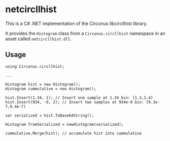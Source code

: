 # netcircllhist

This is a C# .NET implementation of the Circonus libcircllhist library.

It provides the `Histogram` class from a `Circonus.circllhist` namespace in an
asset called `netcircllhist.dll`.


## Usage

```
using Circonus.circllhist;

...

Histogram hist = new Histogram();
Histogram cummulative = new Histogram();

hist.Insert(1.34, 1); // Insert one sample at 1.34 bin: [1.3,1.4)
hist.Insert(934, -9, 2); // Insert two samples at 934e-9 bin: [9.3e-7,9.4e-7)

var serialized = hist.ToBase64String();

Histogram fromSerialized = newHistogram(serialized);

cummulative.Merge(hist); // accumulate hist into cummulative